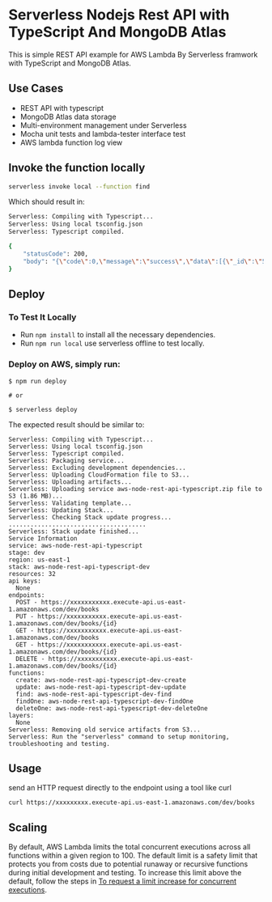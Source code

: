 <!--
title: 'Serverless Nodejs Rest API with TypeScript And MongoDB Atlas'
description: 'This is simple REST API example for AWS Lambda By Serverless framwork with TypeScript and MongoDB Atlas.'
layout: Doc
framework: v1
platform: AWS
language: nodeJS
priority: 10
authorLink: 'https://github.com/Q-Angelo'
authorName: 'May Jun'
authorAvatar: 'https://avatars0.githubusercontent.com/u/17956058?s=460&u=f3acebabd097e6e93d5be5a8366b980fea5b15aa&v=4'
-->
# Serverless Nodejs Rest API with TypeScript And MongoDB Atlas

This is simple REST API example for AWS Lambda By Serverless framwork with TypeScript and MongoDB Atlas.

## Use Cases

* REST API with typescript
* MongoDB Atlas data storage
* Multi-environment management under Serverless
* Mocha unit tests and lambda-tester interface test
* AWS lambda function log view

## Invoke the function locally

```bash
serverless invoke local --function find
```

Which should result in:

```bash
Serverless: Compiling with Typescript...
Serverless: Using local tsconfig.json
Serverless: Typescript compiled.

{
    "statusCode": 200,
    "body": "{\"code\":0,\"message\":\"success\",\"data\":[{\"_id\":\"5dff21f71c9d440000a30dad\",\"createdAt\":\"2020-05-16T09:27:51.219Z\"},{\"_id\":\"5dff22ba1c9d440000a30dae\",\"createdAt\":\"2020-05-16T09:27:51.220Z\"}]}"
}
```

## Deploy

### To Test It Locally

* Run ```npm install``` to install all the necessary dependencies.
* Run ```npm run local``` use serverless offline to test locally. 

### Deploy on AWS, simply run:

```
$ npm run deploy

# or

$ serverless deploy
```

The expected result should be similar to:

```
Serverless: Compiling with Typescript...
Serverless: Using local tsconfig.json
Serverless: Typescript compiled.
Serverless: Packaging service...
Serverless: Excluding development dependencies...
Serverless: Uploading CloudFormation file to S3...
Serverless: Uploading artifacts...
Serverless: Uploading service aws-node-rest-api-typescript.zip file to S3 (1.86 MB)...
Serverless: Validating template...
Serverless: Updating Stack...
Serverless: Checking Stack update progress...
......................................
Serverless: Stack update finished...
Service Information
service: aws-node-rest-api-typescript
stage: dev
region: us-east-1
stack: aws-node-rest-api-typescript-dev
resources: 32
api keys:
  None
endpoints:
  POST - https://xxxxxxxxxxx.execute-api.us-east-1.amazonaws.com/dev/books
  PUT - https://xxxxxxxxxxx.execute-api.us-east-1.amazonaws.com/dev/books/{id}
  GET - https://xxxxxxxxxxx.execute-api.us-east-1.amazonaws.com/dev/books
  GET - https://xxxxxxxxxxx.execute-api.us-east-1.amazonaws.com/dev/books/{id}
  DELETE - https://xxxxxxxxxxx.execute-api.us-east-1.amazonaws.com/dev/books/{id}
functions:
  create: aws-node-rest-api-typescript-dev-create
  update: aws-node-rest-api-typescript-dev-update
  find: aws-node-rest-api-typescript-dev-find
  findOne: aws-node-rest-api-typescript-dev-findOne
  deleteOne: aws-node-rest-api-typescript-dev-deleteOne
layers:
  None
Serverless: Removing old service artifacts from S3...
Serverless: Run the "serverless" command to setup monitoring, troubleshooting and testing.
```

## Usage

send an HTTP request directly to the endpoint using a tool like curl

```
curl https://xxxxxxxxx.execute-api.us-east-1.amazonaws.com/dev/books
```

## Scaling

By default, AWS Lambda limits the total concurrent executions across all functions within a given region to 100. The default limit is a safety limit that protects you from costs due to potential runaway or recursive functions during initial development and testing. To increase this limit above the default, follow the steps in [To request a limit increase for concurrent executions](http://docs.aws.amazon.com/lambda/latest/dg/concurrent-executions.html#increase-concurrent-executions-limit).
